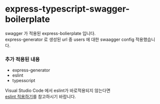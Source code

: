 # express-typescript-swagger-boilerplate

swagger 가 적용된 express-bolierplate 입니다. <br>
express-generator 로 생성된 url 중 users 에 대한 swaagger config 적용했습니다.

### 추가 적용된 내용
- express-generator
- eslint
- typesscript

Visual Studio Code 에서 eslint가 바로적용되지 않는다면 <br>
[eslint 적용하기](https://velog.io/@myungwoo/ESLint-VS-Code-%EC%97%90%EC%84%9C-%EC%A0%81%EC%9A%A9%ED%95%B4%EB%B3%B4%EA%B8%B0)를 참고하시기 바랍니다.
